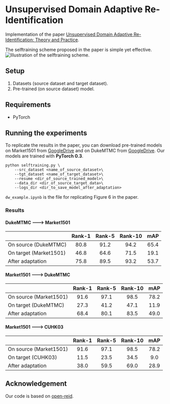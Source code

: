 # Unsupervised Domain Adaptive Re-Identification

Implementation of the paper [Unsupervised Domain Adaptive Re-Identification: Theory and Practice](). 

The selftraining scheme proposed in the paper is simple yet effective.
![Illustration of the selftraining scheme.](https://cdn.rawgit.com/LcDog/DomainAdaptiveReID/master/selftraining_scheme.svg)

## Setup

1. Datasets (source dataset and target dataset).
2. Pre-trained (on source dataset) model.

## Requirements

- PyTorch

## Running the experiments

To replicate the results in the paper, you can download pre-trained models on Market1501 from [GoogleDrive](https://drive.google.com/open?id=1xNqduSroUMDbM_E5VeeR1WuykMh8Oxlb) and on DukeMTMC from [GoogleDrive](https://drive.google.com/file/d/1CFuf_vF9OphbuCyMefa3W8GA8tgcvSkI/view?usp=sharing). Our models are trained with __PyTorch 0.3__.

```
python selftraining.py \
    --src_dataset <name_of_source_dataset>\
    --tgt_dataset <name_of_target_dataset>\
    --resume <dir_of_source_trained_model>\
    --data_dir <dir_of_source_target_data>\
    --logs_dir <dir_to_save_model_after_adaptation>
```

`dw_example.ipynb` is the file for replicating Figure 6 in the paper.

### Results

#### DukeMTMC ---> Market1501

| | Rank-1 | Rank-5 | Rank-10| mAP|
| --- | :---: | :---: | :---: | :---: |
|On source (DukeMTMC)| 80.8 | 91.2 | 94.2 | 65.4|
|On target (Market1501)| 46.8|64.6|71.5|19.1|
|After adaptation| 75.8|89.5|93.2|53.7|

#### Market1501 ---> DukeMTMC

| | Rank-1 | Rank-5 | Rank-10| mAP|
| --- | :---: | :---: | :---: | :---: |
|On source (Market1501)| 91.6 | 97.1 | 98.5 | 78.2|
|On target (DukeMTMC)| 27.3|41.2|47.1|11.9|
|After adaptation| 68.4|80.1|83.5|49.0|

#### Market1501 ---> CUHK03

| | Rank-1 | Rank-5 | Rank-10| mAP|
| --- | :---: | :---: | :---: | :---: |
|On source (Market1501)| 91.6 | 97.1 | 98.5 | 78.2|
|On target (CUHK03)| 11.5|23.5|34.5|9.0|
|After adaptation| 38.0|59.5|69.0|28.9|

## Acknowledgement

Our code is based on [open-reid](https://github.com/Cysu/open-reid).